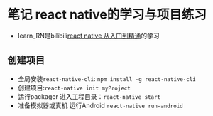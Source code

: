 # 笔记 react native的学习与项目练习
* learn_RN是bilibili[react native 从入门到精通](https://www.bilibili.com/watchlater/#/av39593443)的学习
## 创建项目
* 全局安装`react-native-cli`: `npm install -g react-native-cli`
* 创建项目:`react-native init myProject`
* 运行packager 进入工程目录：`react-native start`
* 准备模拟器或真机 运行Android `react-native run-android`

